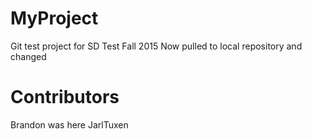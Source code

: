 # MyProject
Git test project for SD Test Fall 2015
Now pulled to local repository and changed


# Contributors
Brandon was here
JarlTuxen